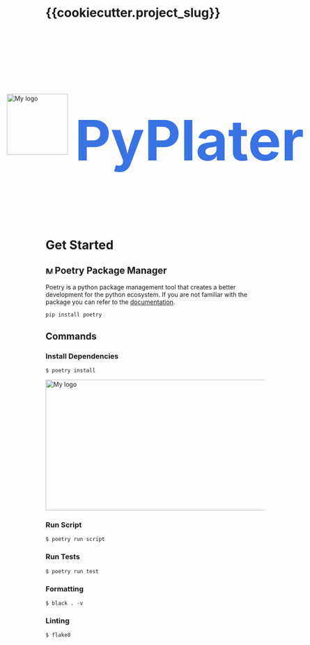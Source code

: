# {{cookiecutter.project_slug}}

<div style="display: flex; justify-content: center; align-items: center; gap: 1rem;">
<img src="https://davidrr-f.github.io/codepen-hosted-assets/pyplater.svg" alt="My logo" width="140" height="140">
<h2 style="font-size: 8rem; color: #3a73e3">PyPlater</h2>
</div>

# Get Started

## <img src="https://python-poetry.org/images/logo-origami.svg" alt="My logo" width="16" height="16"> Poetry Package Manager

Poetry is a python package management tool that creates a better development for the python ecosystem. If you are not familiar with the package you can refer to the [documentation](https://python-poetry.org/docs/).

```
pip install poetry
```

## Commands

### Install Dependencies

```
$ poetry install
```

<div style="display: flex; justify-content: center; align-items: center; gap: 1rem;">
<img src="https://davidrr-f.github.io/codepen-hosted-assets/pyplater-banner.svg" alt="My logo" width="900" height="300">
</div>

### Run Script

```
$ poetry run script
```

### Run Tests

```
$ poetry run test
```

### Formatting

```
$ black . -v
```

### Linting

```
$ flake8
```
